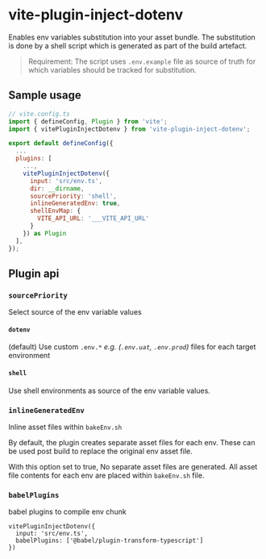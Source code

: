# vite-plugin-inject-dotenv

Enables env variables substitution into your asset bundle. 
The substitution is done by a shell script which is generated as part of
the build artefact.

> Requirement: The script uses `.env.example` file as source of truth for
which variables should be tracked for substitution.

## Sample usage

```js
// vite.config.ts
import { defineConfig, Plugin } from 'vite';
import { vitePluginInjectDotenv } from 'vite-plugin-inject-dotenv';

export default defineConfig({
  ...
  plugins: [
    ...,
    vitePluginInjectDotenv({
      input: 'src/env.ts',
      dir: __dirname,
      sourcePriority: 'shell',
      inlineGeneratedEnv: true,
      shellEnvMap: {
        VITE_API_URL: '___VITE_API_URL'
      }
    }) as Plugin
  ],
});

```

## Plugin api

### `sourcePriority` 
Select source of the env variable values

#### `dotenv`
(default)
Use custom `.env.*` _e.g. (`.env.uat`, `.env.prod`)_ files for each target 
environment

#### `shell`
Use shell environments as source of the env variable values.

### `inlineGeneratedEnv`
Inline asset files within `bakeEnv.sh`

By default, the plugin creates separate asset files for each env.
These can be used post build to replace the original env asset file.

With this option set to true, No separate asset files are generated.
All asset file contents for each env are placed within `bakeEnv.sh` file.

### `babelPlugins`
babel plugins to compile env chunk

```
vitePluginInjectDotenv({
  input: 'src/env.ts',
  babelPlugins: ['@babel/plugin-transform-typescript']
})
```
